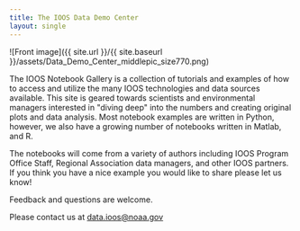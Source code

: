 ```yaml
---
title: The IOOS Data Demo Center
layout: single
---
```


![Front image]({{ site.url }}/{{ site.baseurl }}/assets/Data_Demo_Center_middlepic_size770.png)

<script src="./assets/lib/js/jquery.js"></script>
<link rel="stylesheet" type="text/css" href="assets/css/custom-styles.css">

<!-- Left side feedback button -->
<a id="feedback" class="hidden-xs"></a>

<div id="feedbackForm" tabindex="-1" role="dialog" aria-labelledby="myModalLabel" aria-hidden="true" class="modal fade in" style="display: none; padding-right: 15px;"><div class="modal-dialog"><div class="modal-content"><div class="modal-header"><button type="button" data-dismiss="modal" aria-hidden="true" class="close">×</button><h4 class="modal-title">Submit site feedback</h4></div><div class="modal-body"><div class="well"><div class="form-group has-feedback"><textarea id="feedback-comment" rows="6" placeholder="Comment or suggestion (required)" maxlength="500" aria-describedby="inputError2Status" class="form-control"></textarea><span aria-hidden="true" class="glyphicon glyphicon-remove form-control-feedback"></span></div></div><div class="well"><div class="form-group has-feedback"><input id="feedback-name" type="text" placeholder="Your name" maxlength="50" aria-describedby="inputError2Status" class="form-control"><span aria-hidden="true" class="glyphicon glyphicon-remove form-control-feedback"></span></div></div><div class="well"><div class="form-group has-feedback"><input id="feedback-email" type="email" placeholder="Your e-mail address" aria-describedby="inputError2Status" class="form-control"><span aria-hidden="true" class="glyphicon glyphicon-remove form-control-feedback"></span></div></div></div><div class="modal-footer"><input type="submit" value="Submit" class="btn btn-primary"></div></div></div></div>

The IOOS Notebook Gallery is a collection of tutorials and examples of how to access and utilize the many IOOS technologies and data sources available.
This site is geared towards scientists and environmental managers interested in "diving deep" into the numbers and creating original plots and data analysis.
Most notebook examples are written in Python, however, we also have a growing number of notebooks written in Matlab, and R.

The notebooks will come from a variety of authors including IOOS Program Office Staff,
Regional Association data managers, and other IOOS partners.
If you think you have a nice example you would like to share please let us know!

Feedback and questions are welcome.

Please contact us at <a href="mailto:data.ioos@noaa.gov" target="_top">data.ioos@noaa.gov</a>

<script src="assets/lib/js/bootstrap.js"></script>
<script src="assets/js/feedback.js"></script>